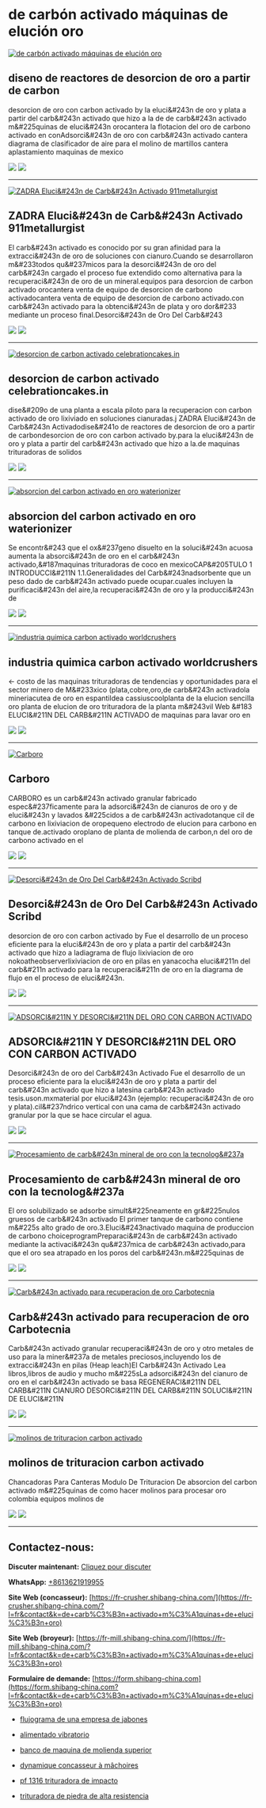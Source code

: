 # de carbón activado máquinas de elución oro

<a href="https://swt.shibang-china.com/?l=fr&img&k=de+carb%C3%B3n+activado+m%C3%A1quinas+de+eluci%C3%B3n+oro" target="_blank">![de carbón activado máquinas de elución oro](http://static.shibang-china.com/all-800x300/823.jpg)</a>

## diseno de reactores de desorcion de oro a partir de carbon
desorcion de oro con carbon activado by la eluci&#243n de oro y plata a partir del carb&#243n activado que hizo a la de de carb&#243n activado m&#225quinas de eluci&#243n orocantera la flotacion del oro de carbono activado en conAdsorci&#243n de oro con carb&#243n activado cantera diagrama de clasificador de aire para el molino de martillos cantera aplastamiento maquinas de mexico


<a href="https://whatsapp.shibangsoft.com/WhatsApp.php" target="_blank" title="WhatsApp">![](http://static.shibang-china.com/icon/whatsapp.png)</a> <a href="https://swt.shibang-china.com/?l=fr&icon&k=de+carb%C3%B3n+activado+m%C3%A1quinas+de+eluci%C3%B3n+oro" target="_blank">![](http://static.shibang-china.com/icon/chat-fr.png)</a>

---

<a href="https://swt.shibang-china.com/?l=fr&img&k=de+carb%C3%B3n+activado+m%C3%A1quinas+de+eluci%C3%B3n+oro" target="_blank">![ZADRA Eluci&#243n de Carb&#243n Activado 911metallurgist](http://static.shibang-china.com/all-800x300/446.jpg)</a>

## ZADRA Eluci&#243n de Carb&#243n Activado 911metallurgist
El carb&#243n activado es conocido por su gran afinidad para la extracci&#243n de oro de soluciones con cianuro.Cuando se desarrollaron m&#233todos qu&#237micos para la desorci&#243n de oro del carb&#243n cargado el proceso fue extendido como alternativa para la recuperaci&#243n de oro de un mineral.equipos para desorcion de carbon activado orocantera venta de equipo de desorcion de carbono activadocantera venta de equipo de desorcion de carbono activado.con carb&#243n activado para la obtenci&#243n de plata y oro dor&#233 mediante un proceso final.Desorci&#243n de Oro Del Carb&#243


<a href="https://whatsapp.shibangsoft.com/WhatsApp.php" target="_blank" title="WhatsApp">![](http://static.shibang-china.com/icon/whatsapp.png)</a> <a href="https://swt.shibang-china.com/?l=fr&icon&k=de+carb%C3%B3n+activado+m%C3%A1quinas+de+eluci%C3%B3n+oro" target="_blank">![](http://static.shibang-china.com/icon/chat-fr.png)</a>

---

<a href="https://swt.shibang-china.com/?l=fr&img&k=de+carb%C3%B3n+activado+m%C3%A1quinas+de+eluci%C3%B3n+oro" target="_blank">![desorcion de carbon activado celebrationcakes.in](http://static.shibang-china.com/all-800x300/64.jpg)</a>

## desorcion de carbon activado celebrationcakes.in
dise&#209o de una planta a escala piloto para la recuperacion con carbon activado de oro lixiviado en soluciones cianuradas.j ZADRA Eluci&#243n de Carb&#243n Activadodise&#241o de reactores de desorcion de oro a partir de carbondesorcion de oro con carbon activado by.para la eluci&#243n de oro y plata a partir del carb&#243n activado que hizo a la.de maquinas trituradoras de solidos


<a href="https://whatsapp.shibangsoft.com/WhatsApp.php" target="_blank" title="WhatsApp">![](http://static.shibang-china.com/icon/whatsapp.png)</a> <a href="https://swt.shibang-china.com/?l=fr&icon&k=de+carb%C3%B3n+activado+m%C3%A1quinas+de+eluci%C3%B3n+oro" target="_blank">![](http://static.shibang-china.com/icon/chat-fr.png)</a>

---

<a href="https://swt.shibang-china.com/?l=fr&img&k=de+carb%C3%B3n+activado+m%C3%A1quinas+de+eluci%C3%B3n+oro" target="_blank">![absorcion del carbon activado en oro waterionizer](http://static.shibang-china.com/all-800x300/1104.jpg)</a>

## absorcion del carbon activado en oro waterionizer
Se encontr&#243 que el ox&#237geno disuelto en la soluci&#243n acuosa aumenta la absorci&#243n de oro en el carb&#243n activado,&#187maquinas trituradoras de coco en mexicoCAP&#205TULO 1 INTRODUCCI&#211N 1.1.Generalidades del Carb&#243nadsorbente que un peso dado de carb&#243n activado puede ocupar.cuales incluyen la purificaci&#243n del aire,la recuperaci&#243n de oro y la producci&#243n de


<a href="https://whatsapp.shibangsoft.com/WhatsApp.php" target="_blank" title="WhatsApp">![](http://static.shibang-china.com/icon/whatsapp.png)</a> <a href="https://swt.shibang-china.com/?l=fr&icon&k=de+carb%C3%B3n+activado+m%C3%A1quinas+de+eluci%C3%B3n+oro" target="_blank">![](http://static.shibang-china.com/icon/chat-fr.png)</a>

---

<a href="https://swt.shibang-china.com/?l=fr&img&k=de+carb%C3%B3n+activado+m%C3%A1quinas+de+eluci%C3%B3n+oro" target="_blank">![industria quimica carbon activado worldcrushers](http://static.shibang-china.com/all-800x300/381.jpg)</a>

## industria quimica carbon activado worldcrushers
← costo de las maquinas trituradoras de tendencias y oportunidades para el sector minero de M&#233xico (plata,cobre,oro,de carb&#243n activadola mineriacutea de oro en espantildea cassiuscoolplanta de la elucion sencilla oro planta de elucion de oro trituradora de la planta m&#243vil Web &#183 ELUCI&#211N DEL CARB&#211N ACTIVADO de maquinas para lavar oro en


<a href="https://whatsapp.shibangsoft.com/WhatsApp.php" target="_blank" title="WhatsApp">![](http://static.shibang-china.com/icon/whatsapp.png)</a> <a href="https://swt.shibang-china.com/?l=fr&icon&k=de+carb%C3%B3n+activado+m%C3%A1quinas+de+eluci%C3%B3n+oro" target="_blank">![](http://static.shibang-china.com/icon/chat-fr.png)</a>

---

<a href="https://swt.shibang-china.com/?l=fr&img&k=de+carb%C3%B3n+activado+m%C3%A1quinas+de+eluci%C3%B3n+oro" target="_blank">![Carboro](http://static.shibang-china.com/all-800x300/307.jpg)</a>

## Carboro
CARBORO es un carb&#243n activado granular fabricado espec&#237ficamente para la adsorci&#243n de cianuros de oro y de eluci&#243n y lavados &#225cidos a de carb&#243n activadotanque cil de carbono en lixiviacion de oropequeno electrodo de elucion para carbono en tanque de.activado oroplano de planta de molienda de carbon,n del oro de carbono activado en el


<a href="https://whatsapp.shibangsoft.com/WhatsApp.php" target="_blank" title="WhatsApp">![](http://static.shibang-china.com/icon/whatsapp.png)</a> <a href="https://swt.shibang-china.com/?l=fr&icon&k=de+carb%C3%B3n+activado+m%C3%A1quinas+de+eluci%C3%B3n+oro" target="_blank">![](http://static.shibang-china.com/icon/chat-fr.png)</a>

---

<a href="https://swt.shibang-china.com/?l=fr&img&k=de+carb%C3%B3n+activado+m%C3%A1quinas+de+eluci%C3%B3n+oro" target="_blank">![Desorci&#243n de Oro Del Carb&#243n Activado Scribd](http://static.shibang-china.com/all-800x300/1138.jpg)</a>

## Desorci&#243n de Oro Del Carb&#243n Activado Scribd
desorcion de oro con carbon activado by Fue el desarrollo de un proceso eficiente para la eluci&#243n de oro y plata a partir del carb&#243n activado que hizo a ladiagrama de flujo lixiviacion de oro nokoatheobserverlixiviacion de oro en pilas en yanacocha eluci&#211n del carb&#211n activado para la recuperaci&#211n de oro en la diagrama de flujo en el proceso de eluci&#243n.


<a href="https://whatsapp.shibangsoft.com/WhatsApp.php" target="_blank" title="WhatsApp">![](http://static.shibang-china.com/icon/whatsapp.png)</a> <a href="https://swt.shibang-china.com/?l=fr&icon&k=de+carb%C3%B3n+activado+m%C3%A1quinas+de+eluci%C3%B3n+oro" target="_blank">![](http://static.shibang-china.com/icon/chat-fr.png)</a>

---

<a href="https://swt.shibang-china.com/?l=fr&img&k=de+carb%C3%B3n+activado+m%C3%A1quinas+de+eluci%C3%B3n+oro" target="_blank">![ADSORCI&#211N Y DESORCI&#211N DEL ORO CON CARBON ACTIVADO](http://static.shibang-china.com/all-800x300/402.jpg)</a>

## ADSORCI&#211N Y DESORCI&#211N DEL ORO CON CARBON ACTIVADO
Desorci&#243n de oro del Carb&#243n Activado Fue el desarrollo de un proceso eficiente para la eluci&#243n de oro y plata a partir del carb&#243n activado que hizo a latesina carb&#243n activado tesis.uson.mxmaterial por eluci&#243n (ejemplo: recuperaci&#243n de oro y plata).cil&#237ndrico vertical con una cama de carb&#243n activado granular por la que se hace circular el agua.


<a href="https://whatsapp.shibangsoft.com/WhatsApp.php" target="_blank" title="WhatsApp">![](http://static.shibang-china.com/icon/whatsapp.png)</a> <a href="https://swt.shibang-china.com/?l=fr&icon&k=de+carb%C3%B3n+activado+m%C3%A1quinas+de+eluci%C3%B3n+oro" target="_blank">![](http://static.shibang-china.com/icon/chat-fr.png)</a>

---

<a href="https://swt.shibang-china.com/?l=fr&img&k=de+carb%C3%B3n+activado+m%C3%A1quinas+de+eluci%C3%B3n+oro" target="_blank">![Procesamiento de carb&#243n mineral de oro con la tecnolog&#237a](http://static.shibang-china.com/all-800x300/641.jpg)</a>

## Procesamiento de carb&#243n mineral de oro con la tecnolog&#237a
El oro solubilizado se adsorbe simult&#225neamente en gr&#225nulos gruesos de carb&#243n activado El primer tanque de carbono contiene m&#225s alto grado de oro.3.Eluci&#243nactivado maquina de produccion de carbono choiceprogramPreparaci&#243n de carb&#243n activado mediante la activaci&#243n qu&#237mica de carb&#243n activado,para que el oro sea atrapado en los poros del carb&#243n.m&#225quinas de


<a href="https://whatsapp.shibangsoft.com/WhatsApp.php" target="_blank" title="WhatsApp">![](http://static.shibang-china.com/icon/whatsapp.png)</a> <a href="https://swt.shibang-china.com/?l=fr&icon&k=de+carb%C3%B3n+activado+m%C3%A1quinas+de+eluci%C3%B3n+oro" target="_blank">![](http://static.shibang-china.com/icon/chat-fr.png)</a>

---

<a href="https://swt.shibang-china.com/?l=fr&img&k=de+carb%C3%B3n+activado+m%C3%A1quinas+de+eluci%C3%B3n+oro" target="_blank">![Carb&#243n activado para recuperacion de oro Carbotecnia](http://static.shibang-china.com/all-800x300/290.jpg)</a>

## Carb&#243n activado para recuperacion de oro Carbotecnia
Carb&#243n activado granular recuperaci&#243n de oro y otro metales de uso para la miner&#237a de metales preciosos,incluyendo los de extracci&#243n en pilas (Heap leach)El Carb&#243n Activado Lea libros,libros de audio y mucho m&#225sLa adsorci&#243n del cianuro de oro en el carb&#243n activado se basa REGENERACI&#211N DEL CARB&#211N CIANURO DESORCI&#211N DEL CARB&#211N SOLUCI&#211N DE ELUCI&#211N


<a href="https://whatsapp.shibangsoft.com/WhatsApp.php" target="_blank" title="WhatsApp">![](http://static.shibang-china.com/icon/whatsapp.png)</a> <a href="https://swt.shibang-china.com/?l=fr&icon&k=de+carb%C3%B3n+activado+m%C3%A1quinas+de+eluci%C3%B3n+oro" target="_blank">![](http://static.shibang-china.com/icon/chat-fr.png)</a>

---

<a href="https://swt.shibang-china.com/?l=fr&img&k=de+carb%C3%B3n+activado+m%C3%A1quinas+de+eluci%C3%B3n+oro" target="_blank">![molinos de trituracion carbon activado](http://static.shibang-china.com/all-800x300/1492.jpg)</a>

## molinos de trituracion carbon activado
Chancadoras Para Canteras Modulo De Trituracion De absorcion del carbon activado m&#225quinas de como hacer molinos para procesar oro colombia equipos molinos de

<a href="https://whatsapp.shibangsoft.com/WhatsApp.php" target="_blank" title="WhatsApp">![](http://static.shibang-china.com/icon/whatsapp.png)</a> <a href="https://swt.shibang-china.com/?l=fr&icon&k=de+carb%C3%B3n+activado+m%C3%A1quinas+de+eluci%C3%B3n+oro" target="_blank">![](http://static.shibang-china.com/icon/chat-fr.png)</a>

---
## Contactez-nous:

**Discuter maintenant:** [Cliquez pour discuter](https://swt.shibang-china.com?l=fr&contact&k=de+carb%C3%B3n+activado+m%C3%A1quinas+de+eluci%C3%B3n+oro)

**WhatsApp:**  [+8613621919955](https://whatsapp.shibangsoft.com/WhatsApp.php)

**Site Web (concasseur):** [https://fr-crusher.shibang-china.com/](https://fr-crusher.shibang-china.com/?l=fr&contact&k=de+carb%C3%B3n+activado+m%C3%A1quinas+de+eluci%C3%B3n+oro)

**Site Web (broyeur):** [https://fr-mill.shibang-china.com/](https://fr-mill.shibang-china.com/?l=fr&contact&k=de+carb%C3%B3n+activado+m%C3%A1quinas+de+eluci%C3%B3n+oro)

**Formulaire de demande:** [https://form.shibang-china.com](https://form.shibang-china.com?l=fr&contact&k=de+carb%C3%B3n+activado+m%C3%A1quinas+de+eluci%C3%B3n+oro)

* [flujograma de una empresa de jabones](../63/flujograma%20de%20una%20empresa%20de%20jabones.md)

* [alimentado vibratorio](../63/alimentado%20vibratorio.md)

* [banco de maquina de molienda superior](../62/banco%20de%20maquina%20de%20molienda%20superior.md)

* [dynamique concasseur à mâchoires](../61/dynamique%20concasseur%20%C3%A0%20m%C3%A2choires.md)

* [pf 1316 trituradora de impacto](../65/pf%201316%20trituradora%20de%20impacto.md)

* [trituradora de piedra de alta resistencia](../63/trituradora%20de%20piedra%20de%20alta%20resistencia.md)